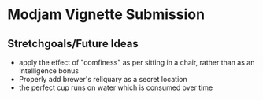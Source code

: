 # Modjam Vignette Submission

## Stretchgoals/Future Ideas
* apply the effect of "comfiness" as per sitting in a chair, rather than as an Intelligence bonus
* Properly add brewer's reliquary as a secret location
* the perfect cup runs on water which is consumed over time
